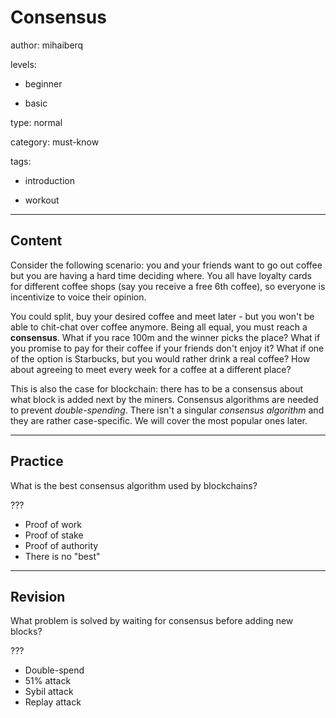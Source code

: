 # Consensus
author: mihaiberq

levels:

  - beginner

  - basic

type: normal

category: must-know

tags:

  - introduction

  - workout

---
## Content

Consider the following scenario: you and your friends want to go out coffee but you are having a hard time deciding where. You all have loyalty cards for different coffee shops (say you receive a free 6th coffee), so everyone is incentivize to voice their opinion. 

You could split, buy your desired coffee and meet later - but you won't be able to chit-chat over coffee anymore. Being all equal, you must reach a **consensus**. What if you race 100m and the winner picks the place? What if you promise to pay for their coffee if your friends don't enjoy it? What if one of the option is Starbucks, but you would rather drink a real coffee? How about agreeing to meet every week for a coffee at a different place?

This is also the case for blockchain: there has to be a consensus about what block is added next by the miners. Consensus algorithms are needed to prevent *double-spending*. There isn't a singular *consensus algorithm* and they are rather case-specific. We will cover the most popular ones later.

---
## Practice

What is the best consensus algorithm used by blockchains?

???

* Proof of work
* Proof of stake
* Proof of authority
* There is no "best"

---
## Revision

What problem is solved by waiting for consensus before adding new blocks?

???

* Double-spend
* 51% attack
* Sybil attack
* Replay attack

